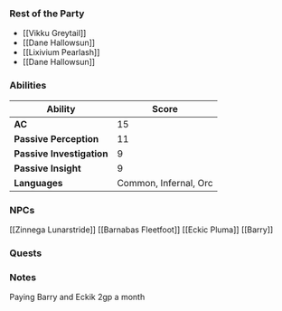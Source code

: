 ### Rest of the Party
- [[Vikku Greytail]]
- [[Dane Hallowsun]]
- [[Lixivium Pearlash]]
- [[Dane Hallowsun]]

### Abilities

| Ability                   | Score                 |
| ------------------------- | --------------------- |
| **AC**                    | 15                    |
| **Passive Perception**    | 11                    |
| **Passive Investigation** | 9                     |
| **Passive Insight**       | 9                     |
| **Languages**             | Common, Infernal, Orc |
### NPCs
[[Zinnega Lunarstride]]
[[Barnabas Fleetfoot]]
[[Eckic Pluma]]
[[Barry]]


### Quests


### Notes
Paying Barry and Eckik 2gp a month
